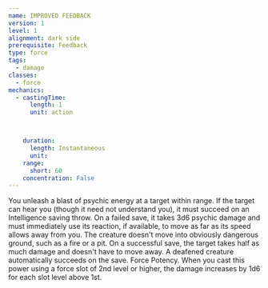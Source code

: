 ```yaml
---
name: IMPROVED FEEDBACK
version: 1
level: 1
alignment: dark side
prerequisite: Feedback
type: force
tags:
  - damage
classes:
  - force
mechanics:
  - castingTime:
      length: 1
      unit: action



    duration:
      length: Instantaneous
      unit: 
    range:
      short: 60
    concentration: False
---
```

You unleash a blast of psychic energy at a target
within range. If the target can hear you (though it need
not understand you), it must succeed on an
Intelligence saving throw. On a failed save, it takes 3d6
psychic damage and must immediately use its reaction,
if available, to move as far as its speed allows away
from you. The creature doesn't move into obviously
dangerous ground, such as a fire or a pit. On a
successful save, the target takes half as much damage
and doesn't have to move away. A deafened creature
automatically succeeds on the save.
Force Potency. When you cast this power using a
force slot of 2nd level or higher, the damage increases
by 1d6 for each slot level above 1st.

    